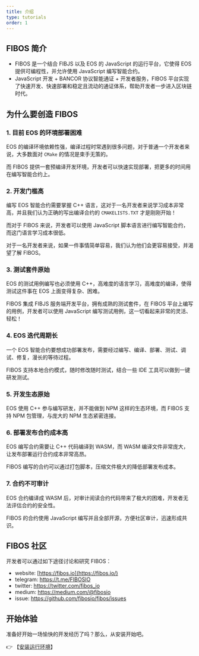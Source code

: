 ```yaml
---
title: 介绍
type: tutorials
order: 1
---
```


## FIBOS 简介

- FIBOS 是一个结合 FIBJS 以及 EOS 的 JavaScript 的运行平台，它使得 EOS 提供可编程性，并允许使用 JavaScript 编写智能合约。
- JavaScript 开发 + BANCOR 协议智能通证 + 开发者服务，FIBOS 平台实现了快速开发、快速部署和稳定且流动的通证体系，帮助开发者一步进入区块链时代。

## 为什么要创造 FIBOS

### 1. 目前 EOS 的环境部署困难

EOS 的编译环境依赖性强，编译过程时常遇到很多问题，对于普通一个开发者来说，大多数面对 `CMake` 的情况是束手无策的。

而 FIBOS 提供一套预编译开发环境，开发者可以快速实现部署，把更多的时间用在编写智能合约上。

### 2. 开发门槛高

编写 EOS 智能合约需要掌握 C++ 语言，这对于一名开发者来说学习成本非常高，并且我们认为正确的写出编译合约的 `CMAKELISTS.TXT` 才是刚刚开始！

而对于 FIBOS 来说，开发者可以使用 JavaScript 脚本语言进行编写智能合约，而这门语言学习成本很低。

对于一名开发者来说，如果一件事情简单容易，我们认为他们会更容易接受，并渴望了解 FIBOS。

### 3. 测试套件原始

EOS 的测试用例编写也必须使用 C++，高难度的语言学习，高难度的编译，使得测试这件事在 EOS 上面变得复杂、困难。

FIBOS 集成 FIBJS 服务端开发平台，拥有成熟的测试套件，在 FIBOS 平台上编写的用例，开发者可以使用 JavaScript 编写测试用例，这一切看起来非常的灵活、轻松！

### 4. EOS 迭代周期长

一个 EOS 智能合约要想成功部署发布，需要经过编写、编译、部署、测试、调试、修复，漫长的等待过程。

FIBOS 支持本地合约模式，随时修改随时测试，结合一些 IDE 工具可以做到一键研发测试。

### 5. 开发生态原始

EOS 使用 C++ 参与编写研发，并不能做到 NPM 这样的生态环境，而 FIBOS 支持 NPM 包管理，与庞大的 NPM 生态紧密连接。

### 6. 部署发布合约成本高

EOS 编写合约需要让 C++ 代码编译到 WASM，而 WASM 编译文件非常庞大，让发布部署运行合约成本非常高昂。

FIBOS 编写的合约可以通过打包脚本，压缩文件极大的降低部署发布成本。

### 7. 合约不可审计

EOS 合约编译成 WASM 后，对审计阅读合约代码带来了极大的困难，开发者无法评估合约的安全性。

FIBOS 的合约使用 JavaScript 编写并且全部开源，方便社区审计，迅速形成共识。

## FIBOS 社区

开发者可以通过如下途径讨论和研究 FIBOS：

- website: [https://fibos.io](https://fibos.io/)
- telegram: <https://t.me/FIBOSIO>
- twitter: <https://twitter.com/fibos_io>
- medium: <https://medium.com/@fibosio>
- issue: <https://github.com/fibosio/fibos/issues>

## 开始体验

准备好开始一场愉快的开发经历了吗？那么，从安装开始吧。

👉 【[安装运行环境](./installation.html)】